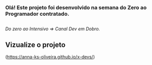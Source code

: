 ### Olá! Este projeto foi desenvolvido na semana do Zero ao Programador contratado. 
##
*Do zero ao Intensivo => Canal Dev em Dobro.*

## Vizualize o projeto
(https://anna-ks-oliveira.github.io/x-devs/)

